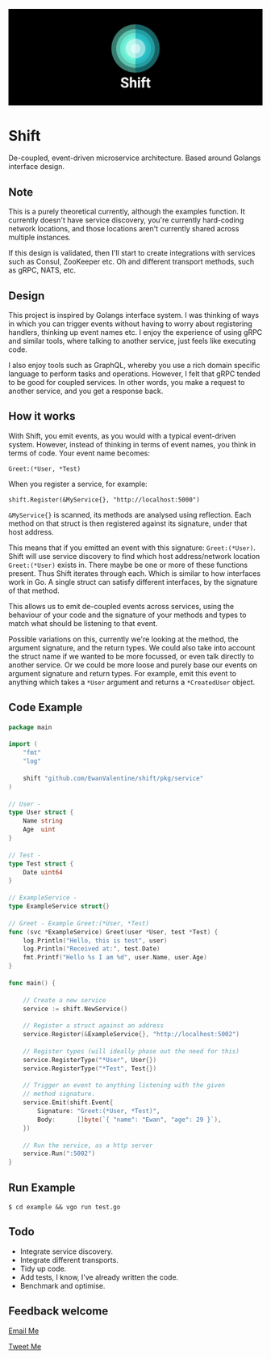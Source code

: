 ![Shift Logo](./logo.png)

# Shift
De-coupled, event-driven microservice architecture. Based around Golangs interface design.

## Note
This is a purely theoretical currently, although the examples function. It currently doesn't have service discovery, you're currently hard-coding network locations, and those locations aren't currently shared across multiple instances. 

If this design is validated, then I'll start to create integrations with services such as Consul, ZooKeeper etc. Oh and different transport methods, such as gRPC, NATS, etc.

## Design
This project is inspired by Golangs interface system. I was thinking of ways in which you can trigger events without having to worry about registering handlers, thinking up event names etc. I enjoy the experience of using gRPC and similar tools, where talking to another service, just feels like executing code.

I also enjoy tools such as GraphQL, whereby you use a rich domain specific language to perform tasks and operations. However, I felt that gRPC tended to be good for coupled services. In other words, you make a request to another service, and you get a response back. 

## How it works
With Shift, you emit events, as you would with a typical event-driven system. However, instead of thinking in terms of event names, you think in terms of code. Your event name becomes:

```
Greet:(*User, *Test)
```

When you register a service, for example: 

```
shift.Register(&MyService{}, "http://localhost:5000")
```

`&MyService{}` is scanned, its methods are analysed using reflection. Each method on that struct is then registered against its signature, under that host address.

This means that if you emitted an event with this signature: `Greet:(*User)`. Shift will use service discovery to find which host address/network location `Greet:(*User)` exists in. There maybe be one or more of these functions present. Thus Shift iterates through each. Which is similar to how interfaces work in Go. A single struct can satisfy different interfaces, by the signature of that method.

This allows us to emit de-coupled events across services, using the behaviour of your code and the signature of your methods and types to match what should be listening to that event. 

Possible variations on this, currently we're looking at the method, the argument signature, and the return types. We could also take into account the struct name if we wanted to be more focussed, or even talk directly to another service. Or we could be more loose and purely base our events on argument signature and return types. For example, emit this event to anything which takes a `*User` argument and returns a `*CreatedUser` object.

## Code Example
```go
package main

import (
	"fmt"
	"log"

	shift "github.com/EwanValentine/shift/pkg/service"
)

// User -
type User struct {
	Name string
	Age  uint
}

// Test -
type Test struct {
	Date uint64
}

// ExampleService -
type ExampleService struct{}

// Greet - Example Greet:(*User, *Test)
func (svc *ExampleService) Greet(user *User, test *Test) {
	log.Println("Hello, this is test", user)
	log.Println("Received at:", test.Date)
	fmt.Printf("Hello %s I am %d", user.Name, user.Age)
}

func main() {

	// Create a new service
	service := shift.NewService()

	// Register a struct against an address
	service.Register(&ExampleService{}, "http://localhost:5002")

	// Register types (will ideally phase out the need for this)
	service.RegisterType("*User", User{})
	service.RegisterType("*Test", Test{})

	// Trigger an event to anything listening with the given
	// method signature.
	service.Emit(shift.Event{
		Signature: "Greet:(*User, *Test)",
		Body:      []byte(`{ "name": "Ewan", "age": 29 }`),
	})

	// Run the service, as a http server
	service.Run(":5002")
}
```

## Run Example
```
$ cd example && vgo run test.go
```

## Todo
- Integrate service discovery.
- Integrate different transports.
- Tidy up code.
- Add tests, I know, I've already written the code.
- Benchmark and optimise.

## Feedback welcome
[Email Me](ewan.valentine89@gmail.com)

[Tweet Me](https://twitter.com/Ewan_Valentine)
